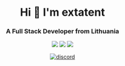 <h1 align="center">Hi 👋 I'm extatent</h1>
<h3 align="center">A Full Stack Developer from Lithuania</h3>

<p align="center"> 
<img src="https://komarev.com/ghpvc/?username=extatent&label=Profile%20views&color=5c12df&style=flat">
<img src="https://img.shields.io/badge/dynamic/json?&label=Total%20Stars&color=5c12df&style=flat&style=for-the-badge&query=%24.stars&url=https://api.github-star-counter.workers.dev/user/extatent">
<img src="https://img.shields.io/badge/dynamic/json?&label=Total%20Forks&color=5c12df&style=flat&style=for-the-badge&query=%24.forks&url=https://api.github-star-counter.workers.dev/user/extatent">
</p>

<div align="center">

  <a href="https://dsc.gg/extatent">![discord](https://discord.c99.nl/widget/theme-1/899330127958270044.png)</a>

</div>
